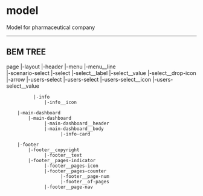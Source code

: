 # model
Model for pharmaceutical company

----------------------
BEM TREE
----------------------

page
  |-layout 
        |-header
              |-menu
                  |-menu__line    
              |-scenario-select
                  |-select
                        |-select__label
                        |-select__value
                        |-select__drop-icon
                              |-arrow
              |-users-select
                  |-users-select
                        |-users-select__icon
                        |-users-select__value

              |-info
                  |-info__icon

        |-main-dashboard
            |-main-dashboard
                  |-main-dashboard__header
                  |-main-dashboard__body
                        |-info-card
            
        |-footer
            |-footer__copyright
                  |-footer__text
            |-footer__pages-indicator
                  |-footer__pages-icon
                  |-footer__pages-counter
                        |-footer__page-num
                        |-footer__of-pages
                  |-footer__page-nav
